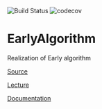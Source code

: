 ![Build Status](https://travis-ci.com/yaishenka/EarlyAlgorithm.svg?token=pCrpi9sFsEEr78ZMRHRN&branch=master) ![codecov](https://codecov.io/gh/yaishenka/EarlyAlgorithm/branch/master/graph/badge.svg?token=bnUBDq4XLg)



# EarlyAlgorithm

Realization of Early algorithm

[Source](http://www.mi-ras.ru/~sk/lehre/fivt2013/Earley.pdf)

[Lecture](https://www.youtube.com/watch?v=P6qWLT_TFtw)

[Documentation](https://yaishenka.github.io/EarlyAlgorithm/)

